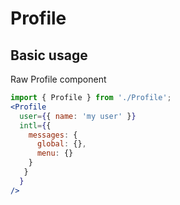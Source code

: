 # Profile

## Basic usage

Raw Profile component

```jsx
import { Profile } from './Profile';
<Profile
  user={{ name: 'my user' }}
  intl={{
    messages: {
      global: {},
      menu: {}
    }
   }
  }
/>
```
